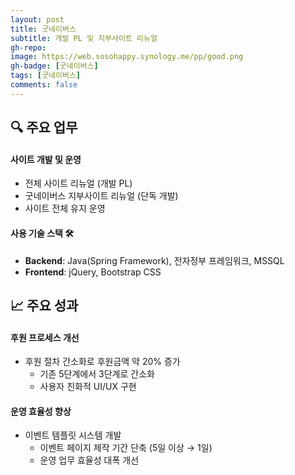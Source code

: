 ```yaml
---
layout: post
title: 굿네이버스
subtitle: 개발 PL 및 지부사이트 리뉴얼
gh-repo:
image: https://web.sosohappy.synology.me/pp/good.png
gh-badge: [굿네이버스]
tags: [굿네이버스]
comments: false
---
```


## 🔍 주요 업무

#### 사이트 개발 및 운영

- 전체 사이트 리뉴얼 (개발 PL)
- 굿네이버스 지부사이트 리뉴얼 (단독 개발)
- 사이트 전체 유지 운영

#### 사용 기술 스택 🛠

- **Backend**: Java(Spring Framework), 전자정부 프레임워크, MSSQL
- **Frontend**: jQuery, Bootstrap CSS

## 📈 주요 성과

#### 후원 프로세스 개선

- 후원 절차 간소화로 후원금액 약 20% 증가
  - 기존 5단계에서 3단계로 간소화
  - 사용자 친화적 UI/UX 구현

#### 운영 효율성 향상

- 이벤트 템플릿 시스템 개발
  - 이벤트 페이지 제작 기간 단축 (5일 이상 → 1일)
  - 운영 업무 효율성 대폭 개선
